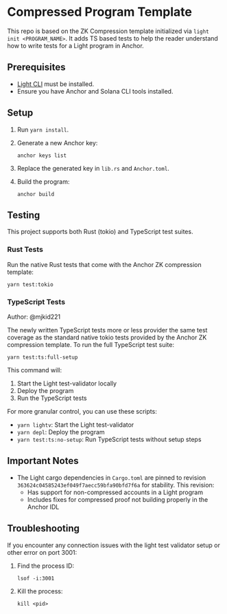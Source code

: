 # Compressed Program Template

This repo is based on the ZK Compression template initialized via `light init <PROGRAM_NAME>`. It adds TS based tests to help the reader understand how to write tests for a Light program in Anchor.

## Prerequisites

- [Light CLI](https://github.com/Lightprotocol/light-protocol/tree/03b17ab48b6292a1abd1c2a8dac0a2b7d49e6e30/cli) must be installed.
- Ensure you have Anchor and Solana CLI tools installed.

## Setup

1. Run `yarn install`.
2. Generate a new Anchor key:
   ```
   anchor keys list
   ```

3. Replace the generated key in `lib.rs` and `Anchor.toml`.

4. Build the program:
   ```
   anchor build
   ```

## Testing

This project supports both Rust (tokio) and TypeScript test suites.

### Rust Tests

Run the native Rust tests that come with the Anchor ZK compression template:

```
yarn test:tokio
```

### TypeScript Tests 
Author: @mjkid221

The newly written TypeScript tests more or less provider the same test coverage as the standard native tokio tests provided by the Anchor ZK compression template. To run the full TypeScript test suite:

```
yarn test:ts:full-setup
```

This command will:
1. Start the Light test-validator locally
2. Deploy the program
3. Run the TypeScript tests

For more granular control, you can use these scripts:

- `yarn lightv`: Start the Light test-validator
- `yarn depl`: Deploy the program
- `yarn test:ts:no-setup`: Run TypeScript tests without setup steps

## Important Notes

- The Light cargo dependencies in `Cargo.toml` are pinned to revision `363624c04585243ef049f7aecc59bfa90bfd7f6a` for stability. This revision:
  - Has support for non-compressed accounts in a Light program
  - Includes fixes for compressed proof not building properly in the Anchor IDL

## Troubleshooting

If you encounter any connection issues with the light test validator setup or other error on port 3001:

1. Find the process ID:
   ```
   lsof -i:3001
   ```

2. Kill the process:
   ```
   kill <pid>
   ```
